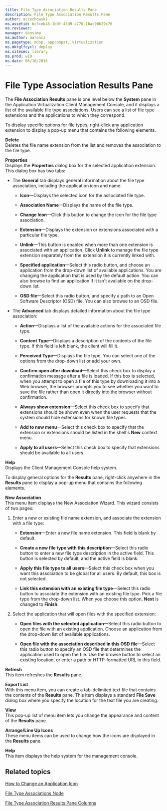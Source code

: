```yaml
---
title: File Type Association Results Pane
description: File Type Association Results Pane
author: aczechowski
ms.assetid: bc5ceb48-1b9f-45d9-a770-1bac90629c76
ms.reviewer: 
manager: dansimp
ms.author: aaroncz
ms.pagetype: mdop, appcompat, virtualization
ms.mktglfcycl: deploy
ms.sitesec: library
ms.prod: w10
ms.date: 06/16/2016
---
```



# File Type Association Results Pane


The **File Association** **Results** pane is one level below the **System** pane in the Application Virtualization Client Management Console, and it displays a list of the available file type associations. Users can see a list of file type extensions and the applications to which they correspond.

To display specific options for file types, right-click any application extension to display a pop-up menu that contains the following elements.

<a href="" id="delete"></a>**Delete**  
Deletes the file name extension from the list and removes the association to the file type.

<a href="" id="properties"></a>**Properties**  
Displays the **Properties** dialog box for the selected application extension. This dialog box has two tabs:

-   The **General** tab displays general information about the file type association, including the application icon and name:

    -   **Icon**—Displays the selected icon for the associated file type.

    -   **Association Name**—Displays the name of the file type.

    -   **Change Icon**—Click this button to change the icon for the file type association.

    -   **Extension**—Displays the extension or extensions associated with a particular file type.

    -   **Unlink**—This button is enabled when more than one extension is associated with an application. Click **Unlink** to manage the file type extension separately from the extension it is currently linked with.

    -   **Specified application**—Select this radio button, and choose an application from the drop-down list of available applications. You are changing the application that is used by the default action. You can also browse to find an application if it isn't available on the drop-down list.

    -   **OSD file**—Select this radio button, and specify a path to an Open Software Descriptor (OSD) file. You can also browse to an OSD file.

-   The **Advanced** tab displays detailed information about the file type association:

    -   **Action**—Displays a list of the available actions for the associated file type.

    -   **Content Type**—Displays a description of the contents of the file type. If this field is left blank, the client will fill it.

    -   **Perceived Type**—Displays the file type. You can select one of the options from the drop-down list or add your own.

    -   **Confirm open after download**—Select this check box to display a confirmation message after a file is loaded. If this box is selected, when you attempt to open a file of this type by downloading it into a Web browser, the browser prompts you to see whether you want to save the file rather than open it directly into the browser without confirmation.

    -   **Always show extension**—Select this check box to specify that extensions should be shown even when the user requests that the system should hide extensions for known file types.

    -   **Add to new menu**—Select this check box to specify that the extension or extensions should be listed in the shell's **New** context menu.

    -   **Apply to all users**—Select this check box to specify that extensions should be available to all users.

<a href="" id="help"></a>**Help**  
Displays the Client Management Console help system.

To display general options for the **Results** pane, right-click anywhere in the **Results** pane to display a pop-up menu that contains the following elements.

<a href="" id="new-association"></a>**New Association**  
This menu item displays the New Association Wizard. This wizard consists of two pages:

1.  Enter a new or existing file name extension, and associate the extension with a file type:

    -   **Extension**—Enter a new file name extension. This field is blank by default.

    -   **Create a new file type with this description**—Select this radio button to enter a new file type description in the active field. This button is selected by default, and the active field is blank.

    -   **Apply this file type to all users**—Select this check box when you want this association to be global for all users. By default, this box is not selected.

    -   **Link this extension with an existing file type**—Select this radio button to associate the extension with an existing file type. Pick a file type from the drop-down list. When you choose this option, **Next** is changed to **Finish**.

2.  Select the application that will open files with the specified extension:

    -   **Open files with the selected application**—Select this radio button to open the file with an existing application. Choose an application from the drop-down list of available applications.

    -   **Open file with the association described in this OSD file**—Select this radio button to specify an OSD file that determines the application used to open the file. Use the browse button to select an existing location, or enter a path or HTTP-formatted URL in this field.

<a href="" id="refresh"></a>**Refresh**  
This item refreshes the **Results** pane.

<a href="" id="export-list"></a>**Export List**  
With this menu item, you can create a tab-delimited text file that contains the contents of the **Results** pane. This item displays a standard **File Save** dialog box where you specify the location for the text file you are creating.

<a href="" id="view"></a>**View**  
This pop-up list of menu item lets you change the appearance and content of the **Results** pane.

<a href="" id="arrange-line-up-icons"></a>**Arrange/Line Up Icons**  
These menu items can be used to change how the icons are displayed in the **Results** pane.

<a href="" id="help"></a>**Help**  
This item displays the help system for the management console.

## Related topics


[How to Change an Application Icon](how-to-change-an-application-icon.md)

[File Type Associations Node](file-type-associations-node-client.md)

[File Type Association Results Pane Columns](file-type-association-results-pane-columns.md)

 

 






